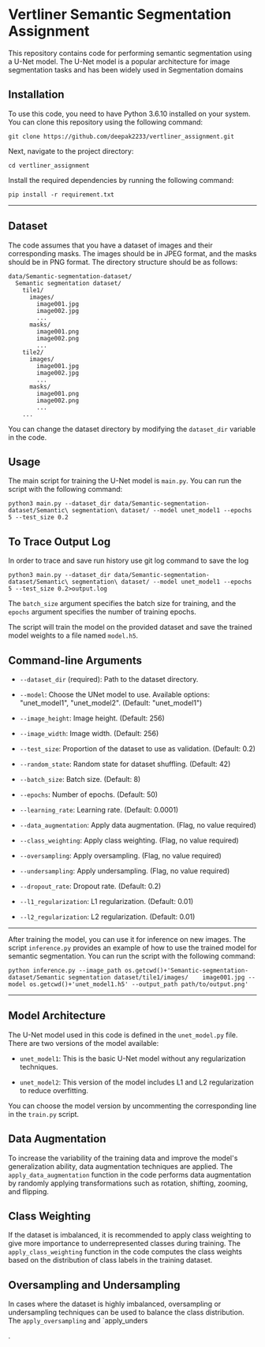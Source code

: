 # Vertliner Semantic Segmentation Assignment

This repository contains code for performing semantic segmentation using a U-Net model. The U-Net model is a popular architecture for image segmentation tasks and has been widely used in Segmentation domains

## Installation

To use this code, you need to have Python 3.6.10 installed on your system. You can clone this repository using the following command:

```
git clone https://github.com/deepak2233/vertliner_assignment.git
```

Next, navigate to the project directory:

```
cd vertliner_assignment
```

Install the required dependencies by running the following command:

```
pip install -r requirement.txt
```

---

## Dataset

The code assumes that you have a dataset of images and their corresponding masks. The images should be in JPEG format, and the masks should be in PNG format. The directory structure should be as follows:

```
data/Semantic-segmentation-dataset/
  Semantic segmentation dataset/
    tile1/
      images/
        image001.jpg
        image002.jpg
        ...
      masks/
        image001.png
        image002.png
        ...
    tile2/
      images/
        image001.jpg
        image002.jpg
        ...
      masks/
        image001.png
        image002.png
        ...
    ...
```

You can change the dataset directory by modifying the `dataset_dir` variable in the code.

## Usage

The main script for training the U-Net model is `main.py`. You can run the script with the following command:

```
python3 main.py --dataset_dir data/Semantic-segmentation-dataset/Semantic\ segmentation\ dataset/ --model unet_model1 --epochs 5 --test_size 0.2
```

## To Trace Output Log

In order to trace and save run history use git log command to save the log

```
python3 main.py --dataset_dir data/Semantic-segmentation-dataset/Semantic\ segmentation\ dataset/ --model unet_model1 --epochs 5 --test_size 0.2>output.log
```


The `batch_size` argument specifies the batch size for training, and the `epochs` argument specifies the number of training epochs.

The script will train the model on the provided dataset and save the trained model weights to a file named `model.h5`.


## Command-line Arguments

- `--dataset_dir` (required): Path to the dataset directory.

- `--model`: Choose the UNet model to use. Available options: "unet_model1", "unet_model2". (Default: "unet_model1")

- `--image_height`: Image height. (Default: 256)

- `--image_width`: Image width. (Default: 256)

- `--test_size`: Proportion of the dataset to use as validation. (Default: 0.2)

- `--random_state`: Random state for dataset shuffling. (Default: 42)

- `--batch_size`: Batch size. (Default: 8)

- `--epochs`: Number of epochs. (Default: 50)

- `--learning_rate`: Learning rate. (Default: 0.0001)

- `--data_augmentation`: Apply data augmentation. (Flag, no value required)

- `--class_weighting`: Apply class weighting. (Flag, no value required)

- `--oversampling`: Apply oversampling. (Flag, no value required)

- `--undersampling`: Apply undersampling. (Flag, no value required)

- `--dropout_rate`: Dropout rate. (Default: 0.2)

- `--l1_regularization`: L1 regularization. (Default: 0.01)

- `--l2_regularization`: L2 regularization. (Default: 0.01)


---
After training the model, you can use it for inference on new images. The script `inference.py` provides an example of how to use the trained model for semantic segmentation. You can run the script with the following command:

```
python inference.py --image_path os.getcwd()+'Semantic-segmentation-dataset/Semantic segmentation dataset/tile1/images/    image001.jpg --model os.getcwd()+'unet_model1.h5' --output_path path/to/output.png'
```

---
## Model Architecture

The U-Net model used in this code is defined in the `unet_model.py` file. There are two versions of the model available:

- `unet_model1`: This is the basic U-Net model without any regularization techniques.

- `unet_model2`: This version of the model includes L1 and L2 regularization to reduce overfitting.

You can choose the model version by uncommenting the corresponding line in the `train.py` script.

## Data Augmentation

To increase the variability of the training data and improve the model's generalization ability, data augmentation techniques are applied. The `apply_data_augmentation` function in the code performs data augmentation by randomly applying transformations such as rotation, shifting, zooming, and flipping.

## Class Weighting

If the dataset is imbalanced, it is recommended to apply class weighting to give more importance to underrepresented classes during training. The `apply_class_weighting` function in the code computes the class weights based on the distribution of class labels in the training dataset.

## Oversampling and Undersampling

In cases where the dataset is highly imbalanced, oversampling or undersampling techniques can be used to balance the class distribution. The `apply_oversampling` and `apply_unders

.
